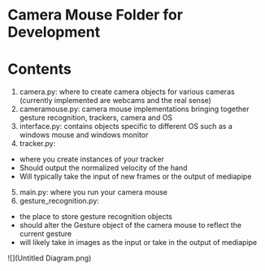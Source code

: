 # Camera Mouse Folder for Development

# Contents
1. camera.py: where to create camera objects for various cameras (currently implemented are webcams and the real sense)
2. cameramouse.py: camera mouse implementations bringing together gesture recognition, trackers, camera and OS
3. interface.py: contains objects specific to different OS such as a windows mouse and windows monitor
4. tracker.py:
- where you create instances of your tracker
- Should output the normalized velocity of the hand
- Will typically take the input of new frames or the output of mediapipe
5. main.py: where you run your camera mouse
6. gesture_recognition.py:
- the place to store gesture recognition objects
- should alter the Gesture object of the camera mouse to reflect the current gesture
- will likely take in images as the input or take in the output of mediapipe

![](Untitled Diagram.png)
